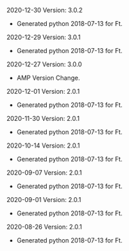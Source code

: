 2020-12-30 Version: 3.0.2
- Generated python 2018-07-13 for Ft.

2020-12-29 Version: 3.0.1
- Generated python 2018-07-13 for Ft.

2020-12-27 Version: 3.0.0
- AMP Version Change.

2020-12-01 Version: 2.0.1
- Generated python 2018-07-13 for Ft.

2020-11-30 Version: 2.0.1
- Generated python 2018-07-13 for Ft.

2020-10-14 Version: 2.0.1
- Generated python 2018-07-13 for Ft.

2020-09-07 Version: 2.0.1
- Generated python 2018-07-13 for Ft.

2020-09-01 Version: 2.0.1
- Generated python 2018-07-13 for Ft.

2020-08-26 Version: 2.0.1
- Generated python 2018-07-13 for Ft.

